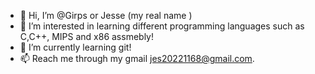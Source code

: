 - 👋 Hi, I’m @Girps or Jesse (my real name ) 
- 👀 I’m interested in learning different programming languages such as C,C++, MIPS and x86 assmebly! 
- 🌱 I’m currently learning git! 
- 📫 Reach me through my gmail jes20221168@gmail.com. 

<!---
Girps/Girps is a ✨ special ✨ repository because its `README.md` (this file) appears on your GitHub profile.
You can click the Preview link to take a look at your changes.
--->
